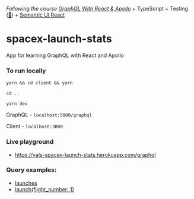 _Following the course [GraphQL With React & Apollo](https://www.youtube.com/playlist?list=PLillGF-RfqbZrjw48EXLdM4dsOhURCLZx)_ + TypeScript + Testing ([:goat:](https://github.com/testing-library/react-testing-library)) + [Semantic UI React](https://github.com/Semantic-Org/Semantic-UI-React)

# spacex-launch-stats
App for learning GraphQL with React and Apollo

### To run locally

```yarn && cd client && yarn```

```cd ..```

```yarn dev```

GraphQL - `localhost:5000/graphql`

Client - `localhost:3000`

### Live playground

* https://vals-spacex-launch-stats.herokuapp.com/graphql

### Query examples:
* [launches](https://vals-spacex-launch-stats.herokuapp.com/graphql?query=%7B%0A%20%20launches%20%7B%0A%20%20%20%20flight_number%0A%20%20%20%20mission_name%0A%20%20%20%20launch_year%0A%20%20%20%20launch_date_local%0A%20%20%20%20launch_success%0A%20%20%20%20rocket%20%7B%0A%20%20%20%20%20%20rocket_id%0A%20%20%20%20%20%20rocket_name%0A%20%20%20%20%20%20rocket_type%0A%20%20%20%20%7D%0A%20%20%7D%0A%7D%0A)
* [launch(flight_number: 1)](https://vals-spacex-launch-stats.herokuapp.com/graphql?query=%7B%0A%20%20launch(flight_number%3A%201)%20%7B%0A%20%20%20%20flight_number%0A%20%20%20%20mission_name%0A%20%20%20%20launch_year%0A%20%20%20%20launch_date_local%0A%20%20%20%20launch_success%0A%20%20%7D%0A%7D%0A)
